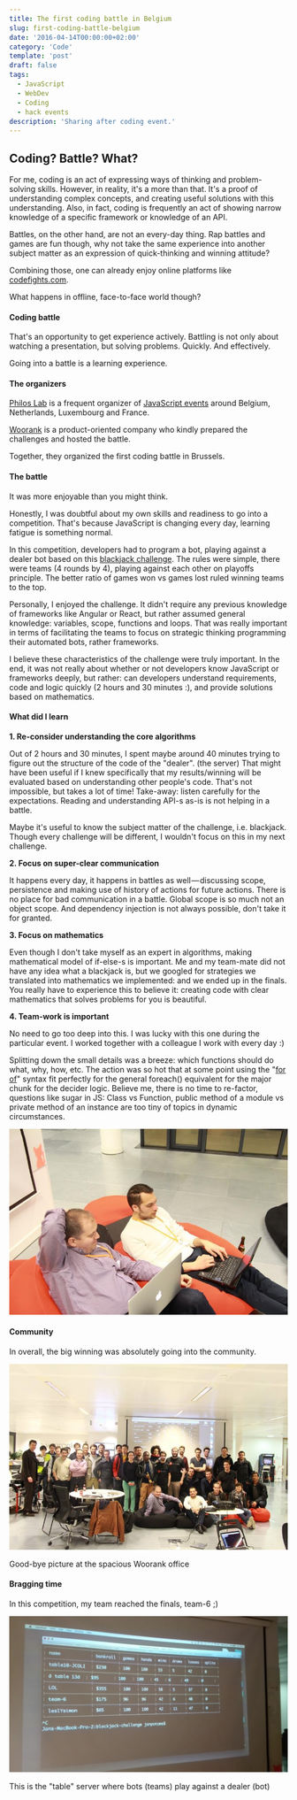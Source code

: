 ```yaml
---
title: The first coding battle in Belgium
slug: first-coding-battle-belgium
date: '2016-04-14T00:00:00+02:00'
category: 'Code'
template: 'post'
draft: false
tags:
  - JavaScript
  - WebDev
  - Coding
  - hack events
description: 'Sharing after coding event.'
---
```


## Coding? Battle? What?

For me, coding is an act of expressing ways of thinking and problem-solving skills. However, in reality, it's a more than that. It's a proof of understanding complex concepts, and creating useful solutions with this understanding. Also, in fact, coding is frequently an act of showing narrow knowledge of a specific framework or knowledge of an API.

Battles, on the other hand, are not an every-day thing. Rap battles and games are fun though, why not take the same experience into another subject matter as an expression of quick-thinking and winning attitude?

Combining those, one can already enjoy online platforms like [codefights.com][1].

What happens in offline, face-to-face world though?

#### Coding battle

That's an opportunity to get experience actively. Battling is not only about watching a presentation, but solving problems. Quickly. And effectively.

Going into a battle is a learning experience.

#### The organizers

[Philos Lab][2] is a frequent organizer of [JavaScript events][3] around Belgium, Netherlands, Luxembourg and France.

[Woorank][4] is a product-oriented company who kindly prepared the challenges and hosted the battle.

Together, they organized the first coding battle in Brussels.

#### The battle

It was more enjoyable than you might think.

Honestly, I was doubtful about my own skills and readiness to go into a competition. That's because JavaScript is changing every day, learning fatigue is something normal.

In this competition, developers had to program a bot, playing against a dealer bot based on this [blackjack challenge][5]. The rules were simple, there were teams (4 rounds by 4), playing against each other on playoffs principle. The better ratio of games won vs games lost ruled winning teams to the top.

Personally, I enjoyed the challenge. It didn't require any previous knowledge of frameworks like Angular or React, but rather assumed general knowledge: variables, scope, functions and loops. That was really important in terms of facilitating the teams to focus on strategic thinking programming their automated bots, rather frameworks.

I believe these characteristics of the challenge were truly important. In the end, it was not really about whether or not developers know JavaScript or frameworks deeply, but rather: can developers understand requirements, code and logic quickly (2 hours and 30 minutes :), and provide solutions based on mathematics.

#### What did I learn

**1. Re-consider understanding the core algorithms**

Out of 2 hours and 30 minutes, I spent maybe around 40 minutes trying to figure out the structure of the code of the "dealer". (the server) That might have been useful if I knew specifically that my results/winning will be evaluated based on understanding other people's code. That's not impossible, but takes a lot of time! Take-away: listen carefully for the expectations. Reading and understanding API-s as-is is not helping in a battle.

Maybe it's useful to know the subject matter of the challenge, i.e. blackjack. Though every challenge will be different, I wouldn't focus on this in my next challenge.

**2. Focus on super-clear communication**

It happens every day, it happens in battles as well — discussing scope, persistence and making use of history of actions for future actions. There is no place for bad communication in a battle. Global scope is so much not an object scope. And dependency injection is not always possible, don't take it for granted.

**3. Focus on mathematics**

Even though I don't take myself as an expert in algorithms, making mathematical model of if-else-s is important. Me and my team-mate did not have any idea what a blackjack is, but we googled for strategies we translated into mathematics we implemented: and we ended up in the finals. You really have to experience this to believe it: creating code with clear mathematics that solves problems for you is beautiful.

**4. Team-work is important**

No need to go too deep into this. I was lucky with this one during the particular event. I worked together with a colleague I work with every day :)

Splitting down the small details was a breeze: which functions should do what, why, how, etc. The action was so hot that at some point using the "[for of][6]" syntax fit perfectly for the general foreach() equivalent for the major chunk for the decider logic. Believe me, there is no time to re-factor, questions like sugar in JS: Class vs Function, public method of a module vs private method of an instance are too tiny of topics in dynamic circumstances.

![Team work during coding event](/media/coding-battle-code.jpeg)

#### Community

In overall, the big winning was absolutely going into the community.

![Community](/media/coding-battle-community.jpeg)

Good-bye picture at the spacious Woorank office

#### Bragging time

In this competition, my team reached the finals, team-6 ;)

![Blackjack table](/media/coding-battle-table.jpeg)

This is the "table" server where bots (teams) play against a dealer (bot)

[1]: https://codefights.com/
[2]: https://www.philos.io/
[3]: http://www.meetup.com/javascriptlab/
[4]: https://www.woorank.com/
[5]: https://github.com/Woorank/blackjack-challenge
[6]: https://developer.mozilla.org/en/docs/Web/JavaScript/Reference/Statements/for...of
[7]: https://cdn-images-1.medium.com/max/800/1*-30-IAKNKmpFcSFesznhOQ.jpeg
[8]: https://cdn-images-1.medium.com/max/800/1*AgZQC_E-X4N3-R9XMrWQwg.jpeg
[9]: https://cdn-images-1.medium.com/max/800/1*ln13Rta5OBFPC4uorEtX7w.jpeg

